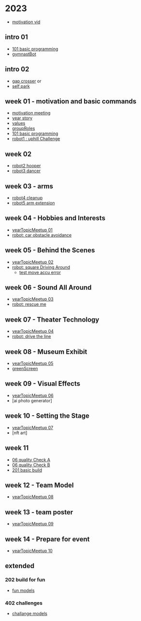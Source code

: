 # 2023

* [motivation vid](https://drive.google.com/file/d/1LVL2R0pFgT2us1CHs2NdHrlkGKVywvce/view?usp=sharing)

## intro 01
* [101 basic programming](./101_basic/readme.md)
* [gymnastBot](./202_buildForFun/gymnastBot/readme.md)



## intro 02
* [gap crosser](./402_challenges/2_autoCar/readme.md)
or
* [self park](./402_challenges/2_autoCar/hotDorSelfPark/readme.md)


## week 01 - motivation and basic commands
* [motivation meeting](./00_motivation/readme.md)
* [year story]()
* [values](./2023_masterpiece/values.md)
* [groupRoles](./2023_masterpiece/rolles/readme.md)
* [101 basic programming](./101_basic/readme.md)
* [robot1 : uphill Challenge](./301_primeUnits/13_uphill/readme.md)


## week 02 
* [robot2 hooper](./301_primeUnits/01_hopper/readme.md)
* [robot3 dancer](./301_primeUnits/02_dancer/readme.md)


## week 03 - arms
* [robot4 cleanup](./301_primeUnits/03_cleanUp/readme.md)
* [robot5 arm extension](./301_primeUnits/05_prothDesign/readme.md)


## week 04 - Hobbies and Interests
* [yearTopicMeetup 01](./2023_masterpiece/session_01/readme.md)
* [robot: car obstacle avoidance](./301_primeUnits/07_carAvoidObst/readme.md)


## week 05 - Behind the Scenes
* [yearTopicMeetup 02](./2023_masterpiece/session_02/readme.md)
* [robot: square Driving Around](./301_primeUnits/10_drivingAround/readme.md)
    * [test move accu error](../../101_basic/sensorsTests/moveAccError.md)

## week 06 - Sound All Around
* [yearTopicMeetup 03](./2023_masterpiece/session_03/readme.md)
* [robot: rescue me](./301_primeUnits/11_rescue_objects/readme.md)


## week 07 - Theater Technology
* [yearTopicMeetup 04](./2023_masterpiece/session_04/readme.md)
* [robot: drive the line](./301_primeUnits/12_lineDrive/readme.md)


## week 08 - Museum Exhibit
* [yearTopicMeetup 05](./2023_masterpiece/session_05/readme.md)
* [greenScreen](./2023_masterpiece/session_05/greenScreen.md)


## week 09 - Visual Effects
* [yearTopicMeetup 06](./2023_masterpiece/session_06/readme.md)
* [ai photo generator]

## week 10 - Setting the Stage
* [yearTopicMeetup 07](./2023_masterpiece/session_07/readme.md)
* [nft art]

## week 11
* [06 quality Check A](./301_primeUnits/06_qualityCheck_A/readme.md)
* [06 quality Check B](./301_primeUnits/06_qualityCheck_B/readme.md)
* [201 basic build](./201_build/readme.md)

## week 12 - Team Model
* [yearTopicMeetup 08](./2023_masterpiece/session_08/readme.md)

## week 13 -  team poster
* [yearTopicMeetup 09](./2023_masterpiece/session_09/readme.md)

## week 14 -  Prepare for event
* [yearTopicMeetup 10](./2023_masterpiece/session_10/readme.md)

## extended

### 202 build for fun
* [fun models](./202_buildForFun/readme.md)
### 402 challenges
* [challange models](./402_challenges/readme.md)



